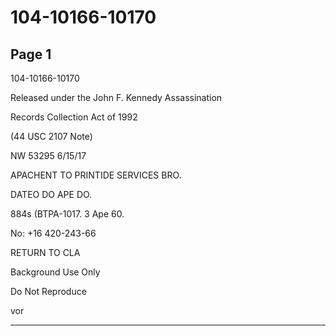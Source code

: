 # 104-10166-10170

## Page 1

104-10166-10170

Released under the John F. Kennedy Assassination

Records Collection Act of 1992

(44 USC 2107 Note)

NW 53295 6/15/17

APACHENT TO PRINTIDE SERVICES BRO.

DATEO DO APE DO.

884s (BTPA-1017. 3 Ape 60.

No: +16 420-243-66

RETURN TO CLA

Background Use Only

Do Not Reproduce

vor

---

